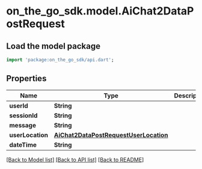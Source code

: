 # on_the_go_sdk.model.AiChat2DataPostRequest

## Load the model package
```dart
import 'package:on_the_go_sdk/api.dart';
```

## Properties
Name | Type | Description | Notes
------------ | ------------- | ------------- | -------------
**userId** | **String** |  | [optional] 
**sessionId** | **String** |  | 
**message** | **String** |  | 
**userLocation** | [**AiChat2DataPostRequestUserLocation**](AiChat2DataPostRequestUserLocation.md) |  | [optional] 
**dateTime** | **String** |  | [optional] 

[[Back to Model list]](../README.md#documentation-for-models) [[Back to API list]](../README.md#documentation-for-api-endpoints) [[Back to README]](../README.md)


